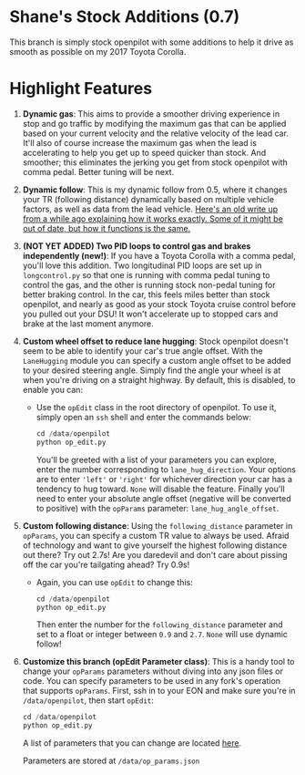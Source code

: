 Shane's Stock Additions (0.7)
=====

This branch is simply stock openpilot with some additions to help it drive as smooth as possible on my 2017 Toyota Corolla.


Highlight Features
====

1. **Dynamic gas**: This aims to provide a smoother driving experience in stop and go traffic by modifying the maximum gas that can be applied based on your current velocity and the relative velocity of the lead car. It'll also of course increase the maximum gas when the lead is accelerating to help you get up to speed quicker than stock. And smoother; this eliminates the jerking you get from stock openpilot with comma pedal. Better tuning will be next.
2. **Dynamic follow**: This is my dynamic follow from 0.5, where it changes your TR (following distance) dynamically based on multiple vehicle factors, as well as data from the lead vehicle. [Here's an old write up from a while ago explaining how it works exactly. Some of it might be out of date, but how it functions is the same.](https://github.com/ShaneSmiskol/openpilot/blob/dynamic-follow/README.md)
3. **(NOT YET ADDED) Two PID loops to control gas and brakes independently (new!)**: If you have a Toyota Corolla with a comma pedal, you'll love this addition. Two longitudinal PID loops are set up in `longcontrol.py` so that one is running with comma pedal tuning to control the gas, and the other is running stock non-pedal tuning for better braking control. In the car, this feels miles better than stock openpilot, and nearly as good as your stock Toyota cruise control before you pulled out your DSU! It won't accelerate up to stopped cars and brake at the last moment anymore.
3. **Custom wheel offset to reduce lane hugging**: Stock openpilot doesn't seem to be able to identify your car's true angle offset. With the `LaneHugging` module you can specify a custom angle offset to be added to your desired steering angle. Simply find the angle your wheel is at when you're driving on a straight highway. By default, this is disabled, to enable you can:
    - Use the `opEdit` class in the root directory of openpilot. To use it, simply open an `ssh` shell and enter the commands below:
        ```python
        cd /data/openpilot
        python op_edit.py
        ```
        You'll be greeted with a list of your parameters you can explore, enter the number corresponding to `lane_hug_direction`. Your options are to enter `'left'` or `'right'` for whichever direction your car has a tendency to hug toward. `None` will disable the feature.
        Finally you'll need to enter your absolute angle offset (negative will be converted to positive) with the `opParams` parameter: `lane_hug_angle_offset`.
4. **Custom following distance**: Using the `following_distance` parameter in `opParams`, you can specify a custom TR value to always be used. Afraid of technology and want to give yourself the highest following distance out there? Try out 2.7s! Are you daredevil and don't care about pissing off the car you're tailgating ahead? Try 0.9s!
    - Again, you can use `opEdit` to change this:
        ```python
        cd /data/openpilot
        python op_edit.py
        ```
        Then enter the number for the `following_distance` parameter and set to a float or integer between `0.9` and `2.7`. `None` will use dynamic follow!
5. **Customize this branch (opEdit Parameter class)**: This is a handy tool to change your `opParams` parameters without diving into any json files or code. You can specify parameters to be used in any fork's operation that supports `opParams`. First, ssh in to your EON and make sure you're in `/data/openpilot`, then start `opEdit`:
    ```python
    cd /data/openpilot
    python op_edit.py
    ```
   A list of parameters that you can change are located [here](https://github.com/ShaneSmiskol/openpilot/blob/stock_additions-07/common/op_params.py#L29).

    Parameters are stored at `/data/op_params.json`
